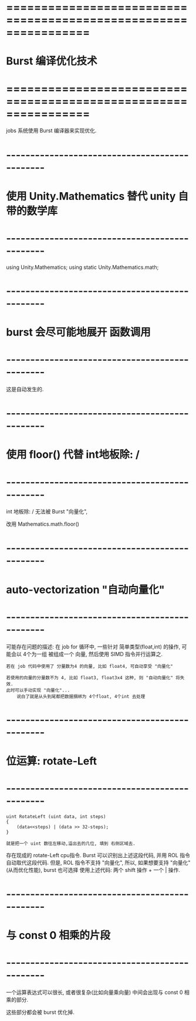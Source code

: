 # ================================================================ #
#            Burst 编译优化技术
# ================================================================ #
jobs 系统使用 Burst 编译器来实现优化. 


# ---------------------------------------------- #
#     使用 Unity.Mathematics 替代 unity 自带的数学库
# ---------------------------------------------- #

using Unity.Mathematics;
using static Unity.Mathematics.math;





# ---------------------------------------------- #
#     burst 会尽可能地展开 函数调用
# ---------------------------------------------- #
这是自动发生的. 



# ---------------------------------------------- #
#     使用 floor() 代替 int地板除: /
# ---------------------------------------------- #
int 地板除: / 无法被 Burst "向量化", 

改用 Mathematics.math.floor() 


# ---------------------------------------------- #
#    auto-vectorization "自动向量化"
# ---------------------------------------------- #
可能存在问题的描述:
    在 job for 循环中, 一些针对 简单类型(float,int) 的操作,
    可能会以 4个为一组 被组成一个 向量, 然后使用 SIMD 指令并行运算之.

    若在 job 代码中使用了 分量数为4 的向量, 比如 float4, 可自动享受 "向量化"

    若使用的向量的分量数不为 4, 比如 float3, float3x4 这种, 则 "自动向量化" 将失效.
    此时可以手动实现 "向量化"... 
        说白了就是从头到尾都把数据捆绑为 4个float, 4个int 去处理





# ---------------------------------------------- #
#    位运算: rotate-Left
# ---------------------------------------------- #

    uint RotateLeft (uint data, int steps)
    {
        (data<<steps) | (data >> 32-steps);
    }

    就是把一个 uint 数往左移动,溢出去的几位, 填到 右侧区域去.

存在现成的 rotate-Left cpu指令. Burst 可以识别出上述这段代码, 并用 ROL 指令自动取代这段代码.
但是, ROL 指令不支持 "向量化", 所以, 如果想要支持 "向量化" (从而优化性能), burst 也可选择
使用上述代码: 两个 shift 操作 + 一个 | 操作. 



# ---------------------------------------------- #
#    与 const 0 相乘的片段
# ---------------------------------------------- #
一个运算表达式可以很长, 或者很复杂(比如向量乘向量)
中间会出现与 const 0 相乘的部分.

这些部分都会被 burst 优化掉. 





